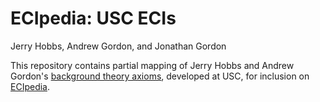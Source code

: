 # ECIpedia: USC ECIs
Jerry Hobbs, Andrew Gordon, and Jonathan Gordon

This repository contains partial mapping of Jerry Hobbs and Andrew
Gordon's [background theory axioms](https://www.isi.edu/~hobbs/csk.html),
developed at USC, for inclusion on
[ECIpedia](https://ecipedia.sift.net/eci-web/).
